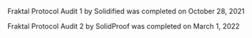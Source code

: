 Fraktal Protocol Audit 1 by Solidified was completed on October 28, 2021

Fraktal Protocol Audit 2 by SolidProof was completed on March 1, 2022
